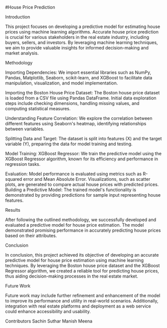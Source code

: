 #House Price Prediction

Introduction

This project focuses on developing a predictive model for estimating house prices using machine learning algorithms. Accurate house price prediction is crucial for various stakeholders in the real estate industry, including buyers, sellers, and investors. By leveraging machine learning techniques, we aim to provide valuable insights for informed decision-making and market analysis.


Methodology

Importing Dependencies: We import essential libraries such as NumPy, Pandas, Matplotlib, Seaborn, scikit-learn, and XGBoost to facilitate data manipulation, visualization, and model implementation.

Importing the Boston House Price Dataset: The Boston house price dataset is loaded from a CSV file using Pandas DataFrame. Initial data exploration steps include checking dimensions, handling missing values, and computing statistical measures.

Understanding Feature Correlation: We explore the correlation between different features using Seaborn's heatmap, identifying relationships between variables.

Splitting Data and Target: The dataset is split into features (X) and the target variable (Y), preparing the data for model training and testing.

Model Training: XGBoost Regressor: We train the predictive model using the XGBoost Regressor algorithm, known for its efficiency and performance in regression tasks.

Evaluation: Model performance is evaluated using metrics such as R-squared error and Mean Absolute Error. Visualizations, such as scatter plots, are generated to compare actual house prices with predicted prices.
Building a Predictive Model: The trained model's functionality is demonstrated by providing predictions for sample input representing house features.

Results

After following the outlined methodology, we successfully developed and evaluated a predictive model for house price estimation. The model demonstrated promising performance in accurately predicting house prices based on their attributes.


Conclusion

In conclusion, this project achieved its objective of developing an accurate predictive model for house price estimation using machine learning techniques. By leveraging the Boston house price dataset and the XGBoost Regressor algorithm, we created a reliable tool for predicting house prices, thus aiding decision-making processes in the real estate market.


Future Work

Future work may include further refinement and enhancement of the model to improve its performance and utility in real-world scenarios. Additionally, integration with real estate platforms and deployment as a web service could enhance accessibility and usability.

Contributors
Sachin Suthar
Manish Meena
